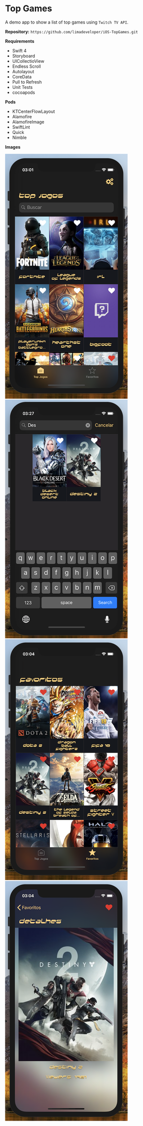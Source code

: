 # Top Games

A demo app to show a list of top games using `Twitch TV API`.  

**Repository:** `https://github.com/limadeveloper/iOS-TopGames.git`  

**Requirements**  

- Swift 4
- Storyboard
- UICollectioView
- Endless Scroll
- Autolayout
- CoreData
- Pull to Refresh
- Unit Tests
- cocoapods

**Pods**

- KTCenterFlowLayout
- Alamofire
- AlamofireImage
- SwiftLint
- Quick
- Nimble

**Images**  

![Image](Docs/Images/screenshots/01.png)
![Image](Docs/Images/screenshots/04.png)
![Image](Docs/Images/screenshots/02.png)
![Image](Docs/Images/screenshots/03.png)
